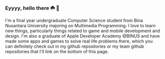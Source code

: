 ### Eyyyy, hello there ☘️ 👋

I'm a final year undergraduate Computer Science student from Bina Nusantara University majoring on Multimedia Programming. I love to learn new things, particularly things related to game and mobile development and design. I'm also a graduate of Apple Developer Academy @BINUS and have made some apps and games to solve real life problems there, which you can definitely check out in my github repositories or my team github repositories that I'll link on the bottom of this page.



<!--
**ReiKath26/ReiKath26** is a ✨ _special_ ✨ repository because its `README.md` (this file) appears on your GitHub profile.

Here are some ideas to get you started:

- 🔭 I’m currently working on ...
- 🌱 I’m currently learning ...
- 👯 I’m looking to collaborate on ...
- 🤔 I’m looking for help with ...
- 💬 Ask me about ...
- 📫 How to reach me: ...
- 😄 Pronouns: ...
- ⚡ Fun fact: ...
-->

